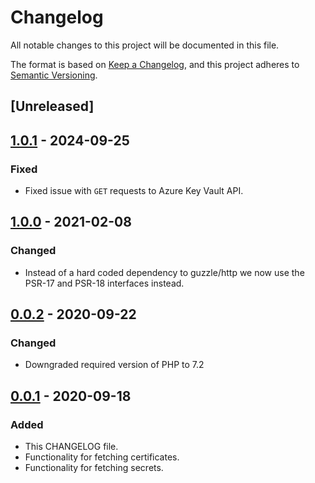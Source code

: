 # Changelog

All notable changes to this project will be documented in this file.

The format is based on [Keep a Changelog](https://keepachangelog.com/en/1.0.0/),
and this project adheres to [Semantic Versioning](https://semver.org/spec/v2.0.0.html).

## [Unreleased]

## [1.0.1] - 2024-09-25

### Fixed

- Fixed issue with `GET` requests to Azure Key Vault API.

## [1.0.0] - 2021-02-08

### Changed

- Instead of a hard coded dependency to guzzle/http we now use the PSR-17 and PSR-18 interfaces instead.

## [0.0.2] - 2020-09-22

### Changed

- Downgraded required version of PHP to 7.2

## [0.0.1] - 2020-09-18

### Added

- This CHANGELOG file.
- Functionality for fetching certificates.
- Functionality for fetching secrets.

[1.0.1]: https://github.com/itk-dev/AzureKeyVaultPhp/compare/1.0.0...HEAD
[1.0.0]: https://github.com/itk-dev/AzureKeyVaultPhp/compare/0.0.2...1.0.0
[0.0.2]: https://github.com/itk-dev/AzureKeyVaultPhp/compare/0.0.1...0.0.2
[0.0.1]: https://github.com/itk-dev/AzureKeyVaultPhp/releases/tag/0.0.1
